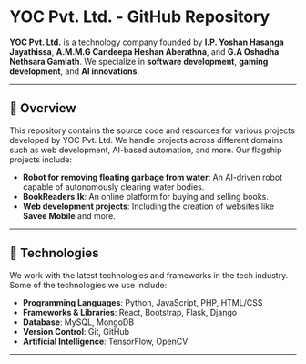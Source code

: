 # YOC Pvt. Ltd. - GitHub Repository

**YOC Pvt. Ltd.** is a technology company founded by **I.P. Yoshan Hasanga Jayathissa**, **A.M.M.G Candeepa Heshan Aberathna**, and **G.A Oshadha Nethsara Gamlath**. We specialize in **software development**, **gaming development**, and **AI innovations**.

---

## 📂 Overview

This repository contains the source code and resources for various projects developed by YOC Pvt. Ltd. We handle projects across different domains such as web development, AI-based automation, and more. Our flagship projects include:

- **Robot for removing floating garbage from water**: An AI-driven robot capable of autonomously clearing water bodies.
- **BookReaders.lk**: An online platform for buying and selling books.
- **Web development projects**: Including the creation of websites like **Savee Mobile** and more.

---

## 🔧 Technologies

We work with the latest technologies and frameworks in the tech industry. Some of the technologies we use include:

- **Programming Languages**: Python, JavaScript, PHP, HTML/CSS
- **Frameworks & Libraries**: React, Bootstrap, Flask, Django
- **Database**: MySQL, MongoDB
- **Version Control**: Git, GitHub
- **Artificial Intelligence**: TensorFlow, OpenCV

--- 
